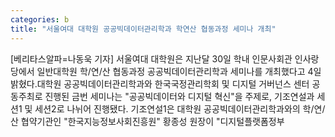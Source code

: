 ```yaml
---
categories: b
title: "서울여대 대학원 공공빅데이터관리학과 학연산 협동과정 세미나 개최"
---
```

[베리타스알파=나동욱 기자] 서울여대 대학원은 지난달 30일 학내 인문사회관 인사랑당에서 일반대학원 학/연/산 협동과정 공공빅데이터관리학과 세미나를 개최했다고 4일 밝혔다.대학원 공공빅데이터관리학과와 한국국정관리학회 및 디지털 거버넌스 센터 공동주최로 진행된 금번 세미나는 "공공빅데이터와 디지털 혁신"을 주제로, 기조연설과 세션1 및 세션2로 나뉘어 진행됐다. 기조연설1은 대학원 공공빅데이터관리학과와의 학/연/산 협약기관인 "한국지능정보사회진흥원" 황종성 원장이 "디지털플랫폼정부